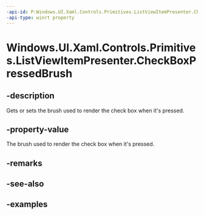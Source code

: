 ```yaml
---
-api-id: P:Windows.UI.Xaml.Controls.Primitives.ListViewItemPresenter.CheckBoxPressedBrush
-api-type: winrt property
---
```


# Windows.UI.Xaml.Controls.Primitives.ListViewItemPresenter.CheckBoxPressedBrush

<!--
public Windows.UI.Xaml.Media.Brush CheckBoxPressedBrush { get; set; }
-->


## -description

Gets or sets the brush used to render the check box when it's pressed.

## -property-value

The brush used to render the check box when it's pressed.

## -remarks

## -see-also

## -examples


